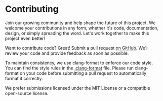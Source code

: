 # Contributing

Join our growing community and help shape the future of this project.
We welcome your contributions in any form, whether it's code,
documentation, design, or simply spreading the word.
Let's work together to make this project even better!

Want to contribute code? Great! Submit a pull request [on GitHub](https://github.com/fp-m/fpm-embedded/pulls).
We'll review your code and provide feedback as soon as possible.

To maintain consistency, we use clang-format to enforce our code style.
You can find the style rules in the [.clang-format](https://github.com/fp-m/fpm-embedded/blob/main/.clang-format) file.
Please run clang-format on your code before submitting a pull request to automatically format it correctly.

We prefer submissions licensed under the MIT License or a compatible open-source license.
